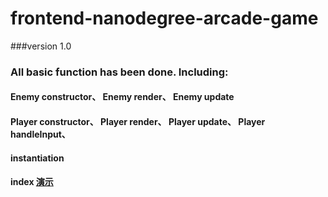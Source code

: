 frontend-nanodegree-arcade-game
===============================

###version 1.0
### All basic function has been done. Including:
#### Enemy constructor、 Enemy render、 Enemy update
#### Player constructor、 Player render、 Player update、 Player handleInput、
#### instantiation
#### index  [演示](http://ipine.coding.me/arcade-game-master/index.html)